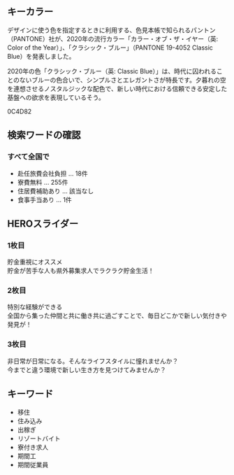 ## キーカラー
デザインに使う色を指定するときに利用する、色見本帳で知られるパントン（PANTONE）社が、2020年の流行カラー「カラー・オブ・ザ・イヤー（英: Color of the Year）」、「クラシック・ブルー」（PANTONE 19-4052 Classic Blue）を発表しました。

2020年の色「クラシック・ブルー（英: Classic Blue）」は、時代に囚われることのないブルーの色合いで、シンプルさとエレガントさが特長です。夕暮れの空を連想させるノスタルジックな配色で、新しい時代における信頼できる安定した基盤への欲求を表現しているそう。

0C4D82

## 検索ワードの確認
### すべて全国で
* 赴任旅費会社負担 … 18件
* 寮費無料 … 255件
* 住居費補助あり … 該当なし
* 食事手当あり … 1件

## HEROスライダー
### 1枚目

貯金重視にオススメ  
貯金が苦手な人も県外募集求人でラクラク貯金生活！


### 2枚目

特別な経験ができる  
全国から集った仲間と共に働き共に過ごすことで、毎日どこかで新しい気付きや発見が！

### 3枚目

非日常が日常になる。そんなライフスタイルに憧れませんか？  
今までと違う環境で新しい生き方を見つけてみませんか？


## キーワード
* 移住
* 住み込み
* 出稼ぎ
* リゾートバイト
* 寮付き求人
* 期間工
* 期間従業員
